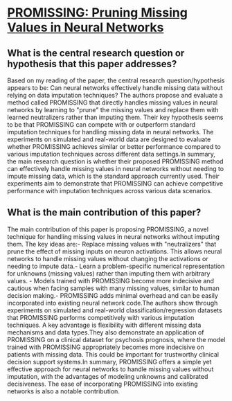 # [PROMISSING: Pruning Missing Values in Neural Networks](https://arxiv.org/abs/2206.01640v1)

## What is the central research question or hypothesis that this paper addresses?

Based on my reading of the paper, the central research question/hypothesis appears to be: Can neural networks effectively handle missing data without relying on data imputation techniques? The authors propose and evaluate a method called PROMISSING that directly handles missing values in neural networks by learning to "prune" the missing values and replace them with learned neutralizers rather than imputing them. Their key hypothesis seems to be that PROMISSING can compete with or outperform standard imputation techniques for handling missing data in neural networks. The experiments on simulated and real-world data are designed to evaluate whether PROMISSING achieves similar or better performance compared to various imputation techniques across different data settings.In summary, the main research question is whether their proposed PROMISSING method can effectively handle missing values in neural networks without needing to impute missing data, which is the standard approach currently used. Their experiments aim to demonstrate that PROMISSING can achieve competitive performance with imputation techniques across various data scenarios.


## What is the main contribution of this paper?

The main contribution of this paper is proposing PROMISSING, a novel technique for handling missing values in neural networks without imputing them. The key ideas are:- Replace missing values with "neutralizers" that prune the effect of missing inputs on neuron activations. This allows neural networks to handle missing values without changing the activations or needing to impute data.- Learn a problem-specific numerical representation for unknowns (missing values) rather than imputing them with arbitrary values. - Models trained with PROMISSING become more indecisive and cautious when facing samples with many missing values, similar to human decision making.- PROMISSING adds minimal overhead and can be easily incorporated into existing neural network code.The authors show through experiments on simulated and real-world classification/regression datasets that PROMISSING performs competitively with various imputation techniques. A key advantage is flexibility with different missing data mechanisms and data types.They also demonstrate an application of PROMISSING on a clinical dataset for psychosis prognosis, where the model trained with PROMISSING appropriately becomes more indecisive on patients with missing data. This could be important for trustworthy clinical decision support systems.In summary, PROMISSING offers a simple yet effective approach for neural networks to handle missing values without imputation, with the advantages of modeling unknowns and calibrated decisiveness. The ease of incorporating PROMISSING into existing networks is also a notable contribution.
